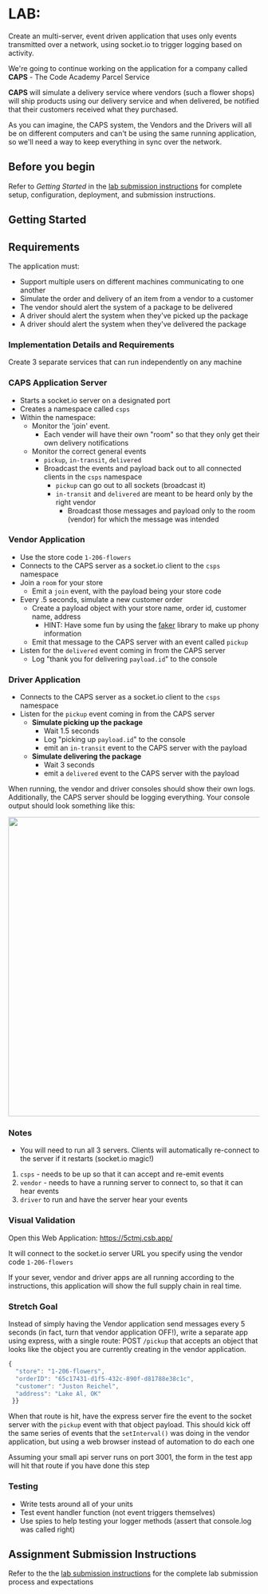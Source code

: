 # LAB:

Create an multi-server, event driven application that uses only events transmitted over a network, using socket.io to trigger logging based on activity.

We're going to continue working on the application for a company called **CAPS** - The Code Academy Parcel Service

**CAPS** will simulate a delivery service where vendors (such a flower shops) will ship products using our delivery service and when delivered, be notified that their customers received what they purchased.

As you can imagine, the CAPS system, the Vendors and the Drivers will all be on different computers and can't be using the same running application, so we'll need a way to keep everything in sync over the network.

## Before you begin

Refer to *Getting Started*  in the [lab submission instructions](../../../reference/submission-instructions/labs/README.md) for complete setup, configuration, deployment, and submission instructions.

## Getting Started

## Requirements

The application must:

- Support multiple users on different machines communicating to one another
- Simulate the order and delivery of an item from a vendor to a customer
- The vendor should alert the system of a package to be delivered
- A driver should alert the system when they've picked up the package
- A driver should alert the system when they've delivered the package

### Implementation Details and Requirements

Create 3 separate services that can run independently on any machine

### CAPS Application Server

- Starts a socket.io server on a designated port
- Creates a namespace called `csps`
- Within the namespace:
  - Monitor the 'join' event.
    - Each vender will have their own "room" so that they only get their own delivery notifications
  - Monitor the correct general events
    - `pickup`, `in-transit`, `delivered`
    - Broadcast the events and payload back out to all connected clients in the `csps` namespace
      - `pickup` can go out to all sockets (broadcast it)
      - `in-transit` and `delivered` are meant to be heard only by the right vendor
        - Broadcast those messages and payload only to the room (vendor) for which the message was intended

### Vendor Application

- Use the store code `1-206-flowers`
- Connects to the CAPS server as a socket.io client to the `csps` namespace
- Join a `room` for your store
  - Emit a `join` event, with the payload being your store code
- Every .5 seconds, simulate a new customer order
  - Create a payload object with your store name, order id, customer name, address
    - HINT: Have some fun by using the [faker](https://www.npmjs.com/package/faker) library to make up phony information
  - Emit that message to the CAPS server with an event called `pickup`
- Listen for the `delivered` event coming in from the CAPS server
  - Log "thank you for delivering `payload.id`" to the console

### Driver Application

- Connects to the CAPS server as a socket.io client to the `csps` namespace
- Listen for the `pickup` event coming in from the CAPS server
  - **Simulate picking up the package**
    - Wait 1.5 seconds
    - Log "picking up `payload.id`" to the console
    - emit an `in-transit` event to the CAPS server with the payload
  - **Simulate delivering the package**
    - Wait 3 seconds
    - emit a `delivered` event to the CAPS server with the payload

When running, the vendor and driver consoles should show their own logs. Additionally, the CAPS server should be logging everything.  Your console output should look something like this:

<img src="lab-17-output.png" width="600">

### Notes

- You will need to run all 3 servers. Clients will automatically re-connect to the server if it restarts (socket.io magic!)

1. `csps` - needs to be up so that it can accept and re-emit events
1. `vendor` - needs to have a running server to connect to, so that it can hear events
1. `driver` to run and have the server hear your events

### Visual Validation

Open this Web Application: <https://5ctmj.csb.app/>

It will connect to the socket.io server URL you specify using the vendor code `1-206-flowers`

If your sever, vendor and driver apps are all running according to the instructions, this application will show the full supply chain in real time.

### Stretch Goal

Instead of simply having the Vendor application send messages every 5 seconds (in fact, turn that vendor application OFF!), write a separate app using express, with a single route: POST `/pickup` that accepts an object that looks like the object you are currently creating in the vendor application.

```javascript
{
  "store": "1-206-flowers",
  "orderID": "65c17431-d1f5-432c-890f-d81788e38c1c",
  "customer": "Juston Reichel",
  "address": "Lake Al, OK"
 }}
```

When that route is hit, have the express server fire the event to the socket server with the `pickup` event with that object payload. This should kick off the same series of events that the `setInterval()` was doing in the vendor application, but using a web browser instead of automation to do each one

Assuming your small api server runs on port 3001, the form in the test app will hit that route if you have done this step

### Testing

- Write tests around all of your units
- Test event handler function (not event triggers themselves)
- Use spies to help testing your logger methods (assert that console.log was called right)

## Assignment Submission Instructions

Refer to the the [lab submission instructions](../../../reference/submission-instructions/labs/README.md) for the complete lab submission process and expectations
